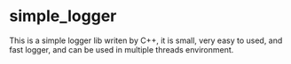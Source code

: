 # simple_logger
This is a simple logger lib writen by C++, it is small, very easy to used, and fast logger, and can be used in multiple threads environment.
